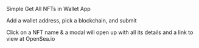 Simple Get All NFTs in Wallet App

Add a wallet address, pick a blockchain, and submit

Click on a NFT name & a modal will open up with all its details and a link to view at OpenSea.io